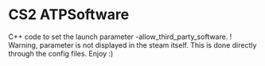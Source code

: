 # CS2 ATPSoftware
C++ code to set the launch parameter -allow_third_party_software. 
! Warning, parameter is not displayed in the steam itself. This is done directly through the config files.
Enjoy :)
